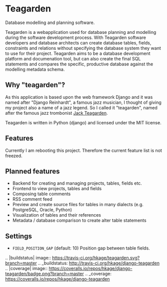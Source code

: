 # Teagarden

Database modelling and planning software.

Teagarden is a webapplication used for database planning and
modelling during the software development process. With Teagarden software
developers and database architects can create database tables, fields,
constraints and relations without specifying the database system they want to
use for their project. Teagarden aims to be a database development platform and
documenation tool, but can also create the final SQL statements and compares the
specific, productive database against the modelling metadata schema.

## Why "teagarden"?

As this application is based upon the web framework Django and it was named
after "Django Reinhardt", a famous jazz musician, I thought of giving my project
also a name of a jazz legend. So I called it "teagarden", named after the famous
jazz trombonist [Jack Teagarden](http://de.wikipedia.org/wiki/Jack_Teagarden).

Teagarden is written in Python (django) and licensed under the MIT license.

## Features

Currently I am rebooting this project. Therefore the current feature list is not
freezed.

## Planned features

 * Backend for creating and managing projects, tables, fields etc.
 * Frontend to view projects, tables and fields
 * Composing table comments
 * RSS comment feed
 * Preview and create source files for tables in many dialects (e.g. PostgreSQL,
   Oracle, Python)
 * Visualization of tables and their references
 * Metadata / database comparison to create alter table statements

## Settings

* ``FIELD_POSITION_GAP`` (default: 10)
  Position gap between table fields.

.. |buildstatus| image:: https://travis-ci.org/hkage/teagarden.svg?branch=master
.. _buildstatus: http://travis-ci.org/hkage/django-teagarden
.. |coverage| image:: https://coveralls.io/repos/hkage/django-teagarden/badge.png?branch=master
.. _coverage: https://coveralls.io/repos/hkage/django-teagarden
